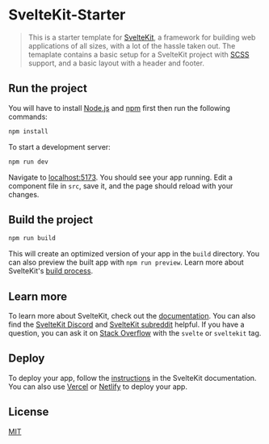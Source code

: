 # SvelteKit-Starter

> This is a starter template for [SvelteKit](https://kit.svelte.dev/), a framework for building web applications of all sizes, with a lot of the hassle taken out. The temaplate contains a basic setup for a SvelteKit project with [SCSS](https://sass-lang.com/install) support, and a basic layout with a header and footer.

## Run the project

You will have to install [Node.js](https://nodejs.org/en/download/) and [npm](https://www.npmjs.com/get-npm) first then run the following commands:

```bash
npm install
```

To start a development server:

```bash
npm run dev
```

Navigate to [localhost:5173](http://localhost:5173). You should see your app running. Edit a component file in `src`, save it, and the page should reload with your changes.

## Build the project

```bash
npm run build
```

This will create an optimized version of your app in the `build` directory. You can also preview the built app with `npm run preview`. Learn more about SvelteKit's [build process](https://kit.svelte.dev/docs#ssr-and-javascript-prerender).

## Learn more

To learn more about SvelteKit, check out the [documentation](https://kit.svelte.dev/docs). You can also find the [SvelteKit Discord](https://discord.gg/yy75DKk) and [SvelteKit subreddit](https://www.reddit.com/r/sveltekit/) helpful. If you have a question, you can ask it on [Stack Overflow](https://stackoverflow.com/questions/tagged/sveltekit) with the `svelte` or `sveltekit` tag.

## Deploy

To deploy your app, follow the [instructions](https://kit.svelte.dev/docs#ssr-and-javascript-prerender) in the SvelteKit documentation. You can also use [Vercel](https://vercel.com/) or [Netlify](https://www.netlify.com/) to deploy your app.

## License

[MIT](LICENSE)

